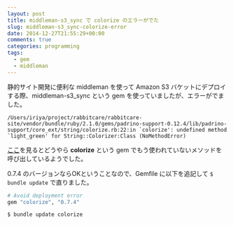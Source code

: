 ```yaml
---
layout: post
title: middleman-s3_sync で colorize のエラーがでた
slug: middleman-s3_sync-colorize-error
date: 2014-12-27T21:55:29+00:00
comments: true
categories: programming
tags:
  - gem
  - middleman
---
```


静的サイト開発に便利な middleman を使って Amazon S3 バケットにデプロイする際、middleman-s3_sync という gem を使っていましたが、エラーがでました。

    /Users/iriya/project/rabbitcare/rabbitcare-site/vendor/bundle/ruby/2.1.0/gems/padrino-support-0.12.4/lib/padrino-support/core_ext/string/colorize.rb:22:in `colorize': undefined method `light_green' for String::Colorizer:Class (NoMethodError)

<a href="https://github.com/capistrano/sshkit/issues/151" title="issues" target="_blank">ここ</a>を見るとどうやら <strong>colorize</strong> という gem でもう使われていないメソッドを呼び出しているようでした。

0.7.4 のバージョンならOKということなので、Gemfile に以下を追記して `$ bundle update` で直りました。

```sh
# Avoid deployment error
gem "colorize", "0.7.4"
```

    $ bundle update colorize
